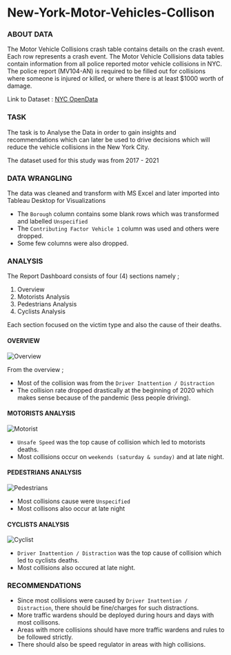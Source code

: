 # New-York-Motor-Vehicles-Collison
### ABOUT DATA
The Motor Vehicle Collisions crash table contains details on the crash event. Each row represents a crash event. The Motor Vehicle Collisions data tables contain information from all police reported motor vehicle collisions in NYC. The police report (MV104-AN) is required to be filled out for collisions where someone is injured or killed, or where there is at least $1000 worth of damage.

Link to Dataset : [NYC OpenData](https://data.cityofnewyork.us/Public-Safety/Motor-Vehicle-Collisions-Crashes/h9gi-nx95)

### TASK
The task is to Analyse the Data in order to gain insights and recommendations which can later be used to drive decisions which will reduce the vehicle collisions in the New York City.

The dataset used for this study was from 2017 - 2021

### DATA WRANGLING
The data was cleaned and transform with MS Excel and later imported into Tableau Desktop for Visualizations
* The `Borough` column contains some blank rows which was transformed and labelled `Unspecified`
* The `Contributing Factor Vehicle 1` column was used and others were dropped.
* Some few columns were also dropped.

### ANALYSIS
The Report Dashboard consists of four (4) sections namely ;
1. Overview
2. Motorists Analysis
3. Pedestrians Analysis
4. Cyclists Analysis

Each section focused on the victim type and also the cause of their deaths.

#### OVERVIEW
![Overview](https://user-images.githubusercontent.com/70443173/167213172-45f2c7bd-509a-4ab6-bf4b-8287da43c086.png)

From the overview ;
* Most of the collision was from the `Driver Inattention / Distraction` 
* The collision rate dropped drastically at the beginning of 2020 which makes sense because of the pandemic (less people driving).

#### MOTORISTS ANALYSIS
![Motorist](https://user-images.githubusercontent.com/70443173/167216116-2d60fc44-0201-4dbc-b279-e60606df33a6.png)
* `Unsafe Speed` was the top cause of collision which led to motorists deaths.
* Most collisions occur on `weekends (saturday & sunday)` and at late night.

#### PEDESTRIANS ANALYSIS
![Pedestrians](https://user-images.githubusercontent.com/70443173/167216698-1b977f51-26dc-44bb-a13e-b50619710c18.png)
* Most collisions cause were `Unspecified`
* Most collisons also occur at late night

#### CYCLISTS ANALYSIS
![Cyclist](https://user-images.githubusercontent.com/70443173/167217098-dc3d6b58-83a4-44fd-8913-fed5b16276d7.png)
* `Driver Inattention / Distraction` was the top cause of collision which led to cyclists deaths.
* Most collisions also occured at late night.

### RECOMMENDATIONS
* Since most collisions were caused by `Driver Inattention / Distraction`, there should be fine/charges for such distractions.
* More traffic wardens should be deployed during hours and days with most collisons.
* Areas with more collisions should have more traffic wardens and rules to be followed strictly.
* There should also be speed regulator in areas with high collisions.



